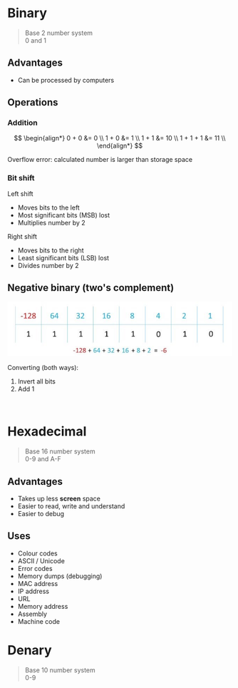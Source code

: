 # Binary

> Base 2 number system \
> 0 and 1

## Advantages

-   Can be processed by computers

## Operations

### Addition

$$
\begin{align*}
  0 + 0 &= 0 \\
  1 + 0 &= 1 \\
  1 + 1 &= 10 \\
  1 + 1 + 1 &= 11 \\
\end{align*}
$$

Overflow error: calculated number is larger than storage space

### Bit shift

<p></p>
Left shift

-   Moves bits to the left
-   Most significant bits (MSB) lost
-   Multiplies number by 2

<p></p>
Right shift

-   Moves bits to the right
-   Least significant bits (LSB) lost
-   Divides number by 2

## Negative binary (two's complement)

![Two's complement with value of each bit shown](../images/twos-complement.jpg)

<p></p>
Converting (both ways):

1. Invert all bits
2. Add 1

<br>

# Hexadecimal

> Base 16 number system \
> 0-9 and A-F

## Advantages

-   Takes up less **screen** space
-   Easier to read, write and understand
-   Easier to debug

## Uses

-   Colour codes
-   ASCII / Unicode
-   Error codes
-   Memory dumps (debugging)
-   MAC address
-   IP address
-   URL
-   Memory address
-   Assembly
-   Machine code

# Denary

> Base 10 number system \
> 0-9

